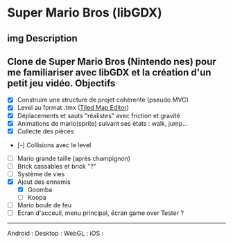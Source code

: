 Super Mario Bros (libGDX)
=====
img
Description
----
Clone de Super Mario Bros (Nintendo nes) pour me familiariser avec libGDX et la création d'un petit jeu vidéo.
Objectifs
----
- [x] Construire une structure de projet cohérente (pseudo MVC)
- [x] Level au format .tmx ([Tiled Map Editor](http://www.mapeditor.org/))
- [x] Déplacements et sauts "réalistes" avec friction et gravité
- [x] Animations de mario(sprite) suivant ses états : walk, jump...
- [x] Collecte des pièces
- [-] Collisions avec le level
- [ ] Mario grande taille (après champignon)
- [ ] Brick cassables et brick "?"
- [ ] Système de vies
- [x] Ajout des ennemis
  - [x] Goomba
  - [ ] Koopa
- [ ] Mario boule de feu
- [ ] Ecran d'acceuil, menu principal, écran game over
Tester ?
----
Android :
Desktop :
WebGL :
iOS :
